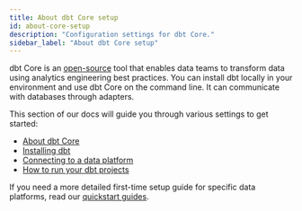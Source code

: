 ```yaml
---
title: About dbt Core setup
id: about-core-setup
description: "Configuration settings for dbt Core."
sidebar_label: "About dbt Core setup"
---
```


dbt Core is an [open-source](https://github.com/dbt-labs/dbt-core) tool that enables data teams to transform data using analytics engineering best practices. You can install dbt locally in your environment and use dbt Core on the command line. It can communicate with databases through adapters.

 This section of our docs will guide you through various settings to get started:

- [About dbt Core](/docs/core/about-dbt-core)
- [Installing dbt](/docs/core/installation)
- [Connecting to a data platform](/docs/core/connect-data-platform/profiles.yml)
- [How to run your dbt projects](/docs/running-a-dbt-project/run-your-dbt-projects)

If you need a more detailed first-time setup guide for specific data platforms, read our [quickstart guides](https://docs.getdbt.com/quickstarts).
